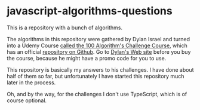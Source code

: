 # javascript-algorithms-questions

This is a repository with a bunch of algorithms.

The algorithms in this repository were gathered by Dylan Israel and turned into a Udemy Course [called the 100 Algorithm's Challenge Course](https://github.com/PizzaPokerGuy/100AlgorithmsChallenge), which has an official [repository on Github](https://github.com/PizzaPokerGuy/100AlgorithmsChallenge). Go to [Dylan's Web site](http://www.dylanisrael.com/) before you buy the course, because he might have a promo code for you to use.

This repository is basically my answers to his challenges. I have done about half of them so far, but unfortunately I have started this repository much later in the process.

Oh, and by the way, for the challenges I don't use TypeScript, which is of course optional.
